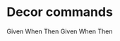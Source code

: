 # Decor commands

<div print="true">
    <e:summary title="Custom title"/>
    <e:given>Given</e:given>
    <e:when>When</e:when>
    <e:then>Then</e:then>
    <e:example name="Some example 1">
        <e:given>Given</e:given>
        <e:when>When</e:when>
        <e:then>Then</e:then>
    </e:example>
    <e:example name="Some example 2"/>
</div>